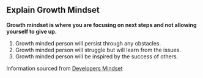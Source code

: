 ## Explain Growth Mindset
  **Growth mindset is where you are focusing on next steps and not allowing yourself to give up.**
  
  1. Growth minded person will persist through any obstacles.
  2. Growth minded person will struggle but will learn from the issues.
  3. Growth minded person will be inspired by the success of others.
  
  
Information sourced from [Developers Mindset](https://www.atlassian.com/blog/inside-atlassian/growth-mindset)
